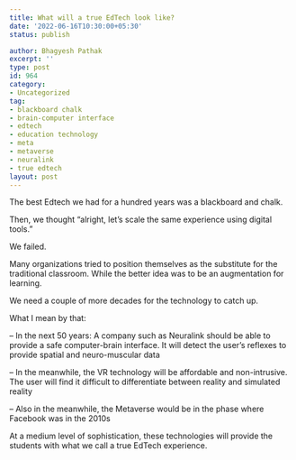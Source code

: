 ```yaml
---
title: What will a true EdTech look like?
date: '2022-06-16T10:30:00+05:30'
status: publish

author: Bhagyesh Pathak
excerpt: ''
type: post
id: 964
category:
- Uncategorized
tag:
- blackboard chalk
- brain-computer interface
- edtech
- education technology
- meta
- metaverse
- neuralink
- true edtech
layout: post
---
```


The best Edtech we had for a hundred years was a blackboard and chalk.

Then, we thought “alright, let’s scale the same experience using digital tools.”

We failed.

Many organizations tried to position themselves as the substitute for the traditional classroom. While the better idea was to be an augmentation for learning.

We need a couple of more decades for the technology to catch up.

What I mean by that:

– In the next 50 years: A company such as Neuralink should be able to provide a safe computer-brain interface. It will detect the user’s reflexes to provide spatial and neuro-muscular data

– In the meanwhile, the VR technology will be affordable and non-intrusive. The user will find it difficult to differentiate between reality and simulated reality

– Also in the meanwhile, the Metaverse would be in the phase where Facebook was in the 2010s

At a medium level of sophistication, these technologies will provide the students with what we call a true EdTech experience.